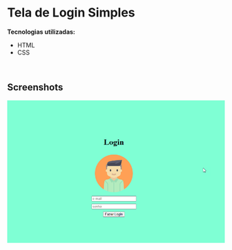 # Tela de Login Simples

<b>Tecnologias utilizadas:</b>

- HTML
- CSS

<br>

## Screenshots

<p align="center">
  <img src="screenshot-do-projeto.png" align="center"></img>
</p>
